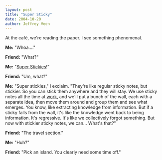 ```yaml
---
layout: post
title: "Super Sticky"
date: 2004-10-20
author: Jeffrey Veen
---
```

At the caf&eacute;, we're reading the paper. I see something phenomenal.

<strong>Me:</strong> "Whoa...."

<strong>Friend:</strong> "What?"

<strong>Me:</strong> "<a href="http://products3.3m.com/catalog/us/en001/Post-it/notes_flags/node_TX7863R5ZTbe/root_GST1T4S9TCgv/vroot_F376ZV1HQVge/gvel_M3337JSC2Zgl/theme_us_postit_3_0/command_AbcPageHandler/output_html">Super Stickies</a>!"

<strong>Friend:</strong> "Um, what?"

<strong>Me:</strong> "Super stickies," I exclaim. "They're like regular sticky notes, but stickier. So you can stick them anywhere and they will stay. We use sticky notes all the time at <a href="http://adaptivepath.com/">work</a>, and we'll put a bunch of the wall, each with a separate idea, then move them around and group them and see what emerges. You know, like extracting knowledge from information. But if a sticky falls from the wall, it's like the knowledge went back to being information. It's regressive. It's like we collectively forgot something. But now with stickier sticky notes, we can... What's that?"

<strong>Friend:</strong> "The travel section."

<strong>Me:</strong> "Huh?"

<strong>Friend:</strong> "Pick an island. You clearly need some time off."

